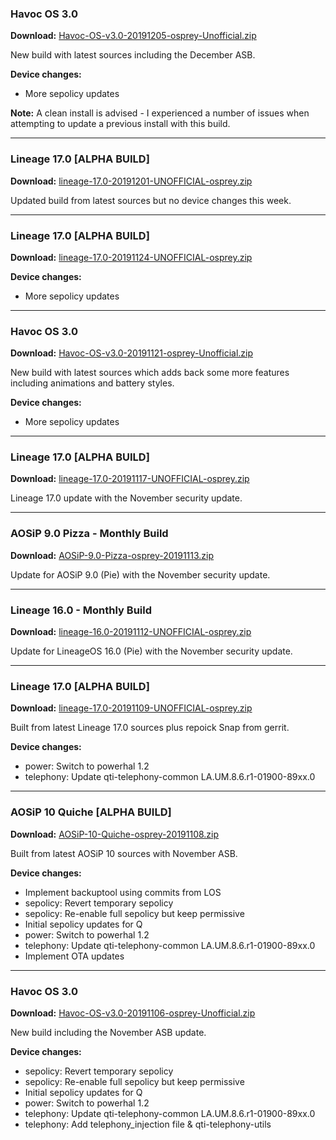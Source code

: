 ### Havoc OS 3.0

**Download:** [Havoc-OS-v3.0-20191205-osprey-Unofficial.zip](https://sourceforge.net/projects/chil360-android/files/havoc-3.x/osprey/Havoc-OS-v3.0-20191205-osprey-Unofficial.zip/download)

New build with latest sources including the December ASB.

**Device changes:**
- More sepolicy updates

**Note:**
A clean install is advised - I experienced a number of issues when attempting to update a previous install with this build.

<hr>

### Lineage 17.0 [ALPHA BUILD]

**Download:** [lineage-17.0-20191201-UNOFFICIAL-osprey.zip](https://sourceforge.net/projects/chil360-android/files/lineage-17.0/osprey/lineage-17.0-20191201-UNOFFICIAL-osprey.zip/download)

Updated build from latest sources but no device changes this week.

<hr>

### Lineage 17.0 [ALPHA BUILD]

**Download:** [lineage-17.0-20191124-UNOFFICIAL-osprey.zip](https://sourceforge.net/projects/chil360-android/files/lineage-17.0/osprey/lineage-17.0-20191124-UNOFFICIAL-osprey.zip/download)

**Device changes:**
- More sepolicy updates

<hr>

### Havoc OS 3.0

**Download:** [Havoc-OS-v3.0-20191121-osprey-Unofficial.zip](https://sourceforge.net/projects/chil360-android/files/havoc-3.x/osprey/Havoc-OS-v3.0-20191121-osprey-Unofficial.zip/download)

New build with latest sources which adds back some more features including animations and battery styles.

**Device changes:**
- More sepolicy updates

<hr>

### Lineage 17.0 [ALPHA BUILD]

**Download:** [lineage-17.0-20191117-UNOFFICIAL-osprey.zip](https://sourceforge.net/projects/chil360-android/files/lineage-17.0/osprey/lineage-17.0-20191117-UNOFFICIAL-osprey.zip/download)

Lineage 17.0 update with the November security update.

<hr>

### AOSiP 9.0 Pizza - Monthly Build

**Download:** [AOSiP-9.0-Pizza-osprey-20191113.zip](https://www.androidfilehost.com/?fid=4349826312261628087)

Update for AOSiP 9.0 (Pie) with the November security update.

<hr>

### Lineage 16.0 - Monthly Build

**Download:** [lineage-16.0-20191112-UNOFFICIAL-osprey.zip](https://www.androidfilehost.com/?fid=4349826312261627000)

Update for LineageOS 16.0 (Pie) with the November security update.

<hr>

### Lineage 17.0 [ALPHA BUILD]

**Download:** [lineage-17.0-20191109-UNOFFICIAL-osprey.zip](https://sourceforge.net/projects/chil360-android/files/lineage-17.0/osprey/lineage-17.0-20191109-UNOFFICIAL-osprey.zip/download)

Built from latest Lineage 17.0 sources plus repoick Snap from gerrit.

**Device changes:**
- power: Switch to powerhal 1.2
- telephony: Update qti-telephony-common LA.UM.8.6.r1-01900-89xx.0

<hr>

### AOSiP 10 Quiche [ALPHA BUILD]

**Download:** [AOSiP-10-Quiche-osprey-20191108.zip](https://sourceforge.net/projects/chil360-android/files/aosip-10.0/osprey/AOSiP-10-Quiche-osprey-20191108.zip/download)

Built from latest AOSiP 10 sources with November ASB.

**Device changes:**
- Implement backuptool using commits from LOS
- sepolicy: Revert temporary sepolicy
- sepolicy: Re-enable full sepolicy but keep permissive
- Initial sepolicy updates for Q
- power: Switch to powerhal 1.2
- telephony: Update qti-telephony-common LA.UM.8.6.r1-01900-89xx.0
- Implement OTA updates

<hr>

### Havoc OS 3.0

**Download:** [Havoc-OS-v3.0-20191106-osprey-Unofficial.zip](https://sourceforge.net/projects/chil360-android/files/havoc-3.x/osprey/Havoc-OS-v3.0-20191106-osprey-Unofficial.zip/download)

New build including the November ASB update.

**Device changes:**
- sepolicy: Revert temporary sepolicy
- sepolicy: Re-enable full sepolicy but keep permissive
- Initial sepolicy updates for Q
- power: Switch to powerhal 1.2
- telephony: Update qti-telephony-common LA.UM.8.6.r1-01900-89xx.0
- telephony: Add telephony_injection file & qti-telephony-utils

